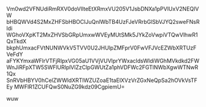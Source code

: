 Vm0wd2VFNUdiRmRXV0doVllteEtXRmxVU205V1JsbDNXa1pPVlUxV2NEQlVW
bHBQWVd4S2MxZHFSbHBOClJuQnlWbTB4UzFJeVRrbGlSbVJYQ2sweFNsRldi
WGhoVXpKT2MxZHVSbGRpUmxwWVEyMUtSMk5JYkZoVwpiVTQwVlhwR1QxTkdX
bkphUmxacFVtNUNWVkV5TVV0U2JHUlpZMFprV0FwVFJVcEZWbXRTUzFVeFdY
aFYKYmxaWFlrVTFjRlpxVG05aU1VVjVUVlprYWxacldsWldiWGhMVkdkd2FW
WnJiRFpXTW5SWFlURlplVlZzClpGWUtZa1phVDFWc2FGTlNWbXgwWTNwR1Qx
SnRVbHBYV0hCelZWWldXRTlWZUZoaE1taElXVzVrZGxNeQpSa2hOVkVsTFEy
MWFlR1ZCUFQwS0NuZG9kdz09CgpiemU=

wuw